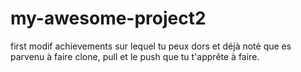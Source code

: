# my-awesome-project2
first modif 
achievements sur lequel tu peux dors et déjà noté que es parvenu à faire clone, pull et le push que tu t'apprête à faire.
